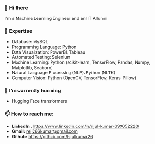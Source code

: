 ### 👋 Hi there<br/>
I'm a Machine Learning Engineer and an IIT Allumni<br/>

### :telescope: Expertise <br/>
- Database: MySQL
- Programming Language: Python
- Data Visualization: PowerBI, Tableau
- Automated Testing: Selenium
- Machine Learning: Python (scikit-learn, TensorFlow, Pandas, Numpy, Matplotlib, Seaborn)
- Natural Language Processing (NLP): Python (NLTK)
- Computer Vision: Python (OpenCV, TensorFlow, Keras, Pillow)

### 🌱 I’m currently learning<br/>
- Hugging Face transformers<br/>

### 📫 How to reach me: <br/>
- **LinkedIn :** https://www.linkedin.com/in/rijul-kumar-699052220/ <br/>
- **Gmail:** reji266kumar@gmail.com <br/>
- **Github:** https://github.com/Rijulkumar26 <br/>
<!--
**Rijulkumar26/Rijulkumar26** is a ✨ _special_ ✨ repository because its `README.md` (this file) appears on your GitHub profile.

Here are some ideas to get you started:

- 🔭 I’m currently working on ...
- 🌱 I’m currently learning ...
- 👯 I’m looking to collaborate on ...
- 🤔 I’m looking for help with ...
- 💬 Ask me about ...
- 📫 How to reach me: ...
- 😄 Pronouns: ...
- ⚡ Fun fact: ...
-->
